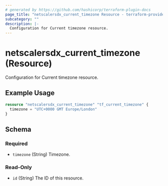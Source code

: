 ```yaml
---
# generated by https://github.com/hashicorp/terraform-plugin-docs
page_title: "netscalersdx_current_timezone Resource - terraform-provider-netscalersdx"
subcategory: ""
description: |-
  Configuration for Current timezone resource.
---
```


# netscalersdx_current_timezone (Resource)

Configuration for Current timezone resource.

## Example Usage

```terraform
resource "netscalersdx_current_timezone" "tf_current_timezone" {
  timezone = "UTC+0000 GMT Europe/London"
}
```

<!-- schema generated by tfplugindocs -->
## Schema

### Required

- `timezone` (String) Timezone.

### Read-Only

- `id` (String) The ID of this resource.

